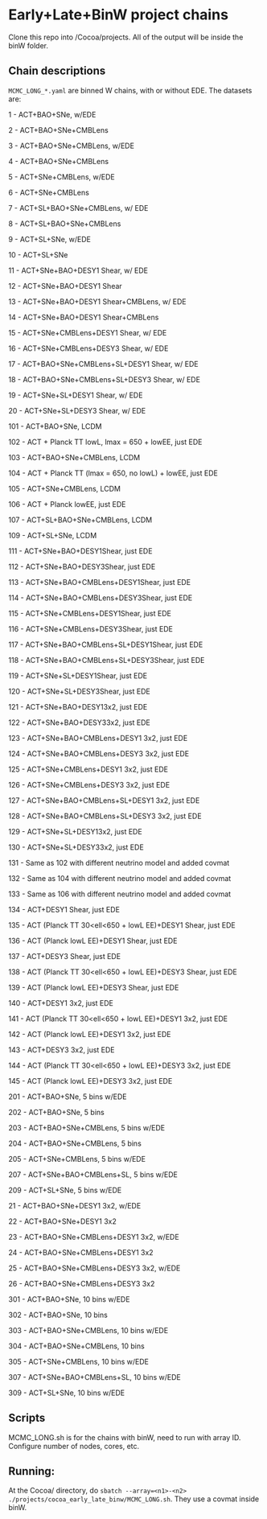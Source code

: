 # Early+Late+BinW project chains
Clone this repo into /Cocoa/projects. All of the output will be inside the binW folder.

## Chain descriptions
`MCMC_LONG_*.yaml` are binned W chains, with or without EDE. The datasets are:

1 - ACT+BAO+SNe, w/EDE

2 - ACT+BAO+SNe+CMBLens

3 - ACT+BAO+SNe+CMBLens, w/EDE

4 - ACT+BAO+SNe+CMBLens

5 - ACT+SNe+CMBLens, w/EDE

6 - ACT+SNe+CMBLens

7 - ACT+SL+BAO+SNe+CMBLens, w/ EDE

8 - ACT+SL+BAO+SNe+CMBLens

9 - ACT+SL+SNe, w/EDE

10 - ACT+SL+SNe

11 - ACT+SNe+BAO+DESY1 Shear, w/ EDE

12 - ACT+SNe+BAO+DESY1 Shear

13 - ACT+SNe+BAO+DESY1 Shear+CMBLens, w/ EDE

14 - ACT+SNe+BAO+DESY1 Shear+CMBLens

15 - ACT+SNe+CMBLens+DESY1 Shear, w/ EDE

16 - ACT+SNe+CMBLens+DESY3 Shear, w/ EDE

17 - ACT+BAO+SNe+CMBLens+SL+DESY1 Shear, w/ EDE

18 - ACT+BAO+SNe+CMBLens+SL+DESY3 Shear, w/ EDE

19 - ACT+SNe+SL+DESY1 Shear, w/ EDE

20 - ACT+SNe+SL+DESY3 Shear, w/ EDE

101 - ACT+BAO+SNe, LCDM

102 - ACT + Planck TT lowL, lmax = 650 + lowEE, just EDE

103 - ACT+BAO+SNe+CMBLens, LCDM

104 - ACT + Planck TT (lmax = 650, no lowL) + lowEE, just EDE

105 - ACT+SNe+CMBLens, LCDM

106 - ACT + Planck lowEE, just EDE

107 - ACT+SL+BAO+SNe+CMBLens, LCDM

109 - ACT+SL+SNe, LCDM

111 - ACT+SNe+BAO+DESY1Shear, just EDE

112 - ACT+SNe+BAO+DESY3Shear, just EDE

113 - ACT+SNe+BAO+CMBLens+DESY1Shear, just EDE

114 - ACT+SNe+BAO+CMBLens+DESY3Shear, just EDE

115 - ACT+SNe+CMBLens+DESY1Shear, just EDE

116 - ACT+SNe+CMBLens+DESY3Shear, just EDE

117 - ACT+SNe+BAO+CMBLens+SL+DESY1Shear, just EDE

118 - ACT+SNe+BAO+CMBLens+SL+DESY3Shear, just EDE

119 - ACT+SNe+SL+DESY1Shear, just EDE

120 - ACT+SNe+SL+DESY3Shear, just EDE

121 - ACT+SNe+BAO+DESY13x2, just EDE

122 - ACT+SNe+BAO+DESY33x2, just EDE

123 - ACT+SNe+BAO+CMBLens+DESY1 3x2, just EDE

124 - ACT+SNe+BAO+CMBLens+DESY3 3x2, just EDE

125 - ACT+SNe+CMBLens+DESY1 3x2, just EDE

126 - ACT+SNe+CMBLens+DESY3 3x2, just EDE

127 - ACT+SNe+BAO+CMBLens+SL+DESY1 3x2, just EDE

128 - ACT+SNe+BAO+CMBLens+SL+DESY3 3x2, just EDE

129 - ACT+SNe+SL+DESY13x2, just EDE

130 - ACT+SNe+SL+DESY33x2, just EDE

131 - Same as 102 with different neutrino model and added covmat

132 - Same as 104 with different neutrino model and added covmat

133 - Same as 106 with different neutrino model and added covmat

134 - ACT+DESY1 Shear, just EDE

135 - ACT (Planck TT 30<ell<650 + lowL EE)+DESY1 Shear, just EDE

136 - ACT (Planck lowL EE)+DESY1 Shear, just EDE

137 - ACT+DESY3 Shear, just EDE

138 - ACT (Planck TT 30<ell<650 + lowL EE)+DESY3 Shear, just EDE

139 - ACT (Planck lowL EE)+DESY3 Shear, just EDE

140 - ACT+DESY1 3x2, just EDE

141 - ACT (Planck TT 30<ell<650 + lowL EE)+DESY1 3x2, just EDE

142 - ACT (Planck lowL EE)+DESY1 3x2, just EDE

143 - ACT+DESY3 3x2, just EDE

144 - ACT (Planck TT 30<ell<650 + lowL EE)+DESY3 3x2, just EDE

145 - ACT (Planck lowL EE)+DESY3 3x2, just EDE

201 - ACT+BAO+SNe, 5 bins w/EDE

202 - ACT+BAO+SNe, 5 bins

203 - ACT+BAO+SNe+CMBLens, 5 bins w/EDE

204 - ACT+BAO+SNe+CMBLens, 5 bins

205 - ACT+SNe+CMBLens, 5 bins w/EDE

207 - ACT+SNe+BAO+CMBLens+SL, 5 bins w/EDE

209 - ACT+SL+SNe, 5 bins w/EDE

21 - ACT+BAO+SNe+DESY1 3x2, w/EDE

22 - ACT+BAO+SNe+DESY1 3x2

23 - ACT+BAO+SNe+CMBLens+DESY1 3x2, w/EDE

24 - ACT+BAO+SNe+CMBLens+DESY1 3x2

25 - ACT+BAO+SNe+CMBLens+DESY3 3x2, w/EDE

26 - ACT+BAO+SNe+CMBLens+DESY3 3x2

301 - ACT+BAO+SNe, 10 bins w/EDE

302 - ACT+BAO+SNe, 10 bins

303 - ACT+BAO+SNe+CMBLens, 10 bins w/EDE

304 - ACT+BAO+SNe+CMBLens, 10 bins

305 - ACT+SNe+CMBLens, 10 bins w/EDE

307 - ACT+SNe+BAO+CMBLens+SL, 10 bins w/EDE

309 - ACT+SL+SNe, 10 bins w/EDE
## Scripts
MCMC_LONG.sh is for the chains with binW, need to run with array ID. Configure number of nodes, cores, etc.
## Running:
At the Cocoa/ directory, do `sbatch --array=<n1>-<n2> ./projects/cocoa_early_late_binw/MCMC_LONG.sh`. They use a covmat inside binW.
